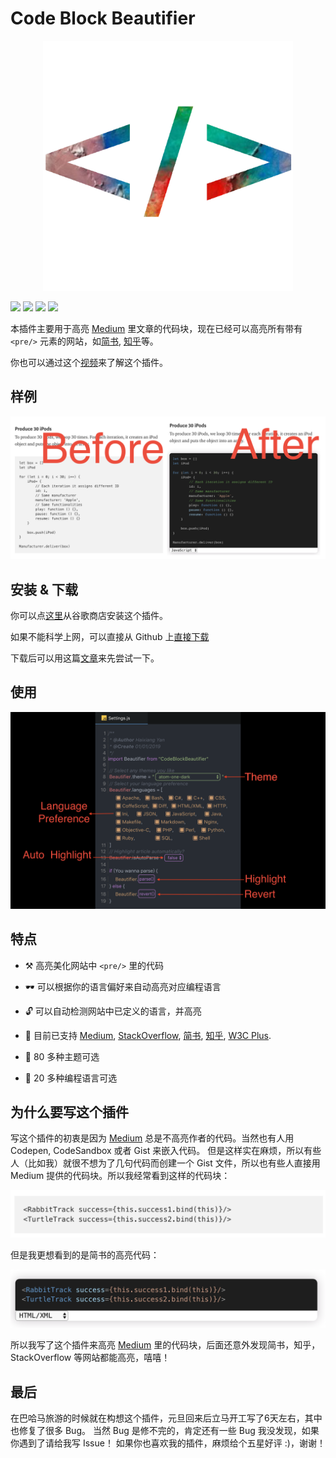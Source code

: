 # Code Block Beautifier

<p align="center">
    <img width="400" src="screenshot/icon-origin.png">
</p>

![](https://img.shields.io/chrome-web-store/v/gpcjjddhdnilcbddlonlfgdbejfboonn.svg)
![](https://img.shields.io/chrome-web-store/users/gpcjjddhdnilcbddlonlfgdbejfboonn.svg)
![](https://img.shields.io/chrome-web-store/stars/gpcjjddhdnilcbddlonlfgdbejfboonn.svg)
![](https://img.shields.io/github/license/Haixiang6123/codeblock-beautifier.svg)

本插件主要用于高亮 [Medium]() 里文章的代码块，现在已经可以高亮所有带有 `<pre/>` 元素的网站，如[简书](https://www.jianshu.com/), [知乎](https://www.zhihu.com/)等。

你也可以通过这个[视频](https://www.bilibili.com/video/av40197852/)来了解这个插件。

## 样例

![Scrrenshot](screenshot/effect.png)

## 安装 & 下载

你可以点[这里](https://chrome.google.com/webstore/detail/code-block-beautifier/gpcjjddhdnilcbddlonlfgdbejfboonn)从谷歌商店安装这个插件。

如果不能科学上网，可以直接从 Github 上[直接下载](https://github.com/Haixiang6123/codeblock-beautifier/blob/master/pkg/codeblock-beautifier.crx)

下载后可以用这篇[文章](https://medium.com/@haixiang6123/do-you-really-know-new-in-js-6ce794874f44)来先尝试一下。

## 使用 

![使用](screenshot/how-to-use.png)

## 特点

* ⚒ 高亮美化网站中 `<pre/>` 里的代码

* 🕶 可以根据你的语言偏好来自动高亮对应编程语言

* 🔓 可以自动检测网站中已定义的语言，并高亮

* 🎁 目前已支持 [Medium](https://medium.com/), [StackOverflow](https://stackoverflow.com/),
[简书](https://www.jianshu.com/), [知乎](https://www.zhihu.com/), [W3C Plus](https://www.w3cplus.com/).

* 🎉 80 多种主题可选

* 🎊 20 多种编程语言可选

## 为什么要写这个插件
写这个插件的初衷是因为 [Medium](www.medium.com) 总是不高亮作者的代码。当然也有人用 Codepen, CodeSandbox 或者 Gist 来嵌入代码。
但是这样实在麻烦，所以有些人（比如我）就很不想为了几句代码而创建一个 Gist 文件，所以也有些人直接用 Medium 提供的代码块。所以我经常看到这样的代码块：

![No highlight](screenshot/notHighlight.png)

但是我更想看到的是简书的高亮代码：

![Highlight](screenshot/highlight.png)

所以我写了这个插件来高亮 [Medium](www.medium.com) 里的代码块，后面还意外发现简书，知乎，StackOverflow 等网站都能高亮，嘻嘻！

## 最后
在巴哈马旅游的时候就在构想这个插件，元旦回来后立马开工写了6天左右，其中也修复了很多 Bug。
当然 Bug 是修不完的，肯定还有一些 Bug 我没发现，如果你遇到了请给我写 Issue！
如果你也喜欢我的插件，麻烦给个五星好评 :)，谢谢！
